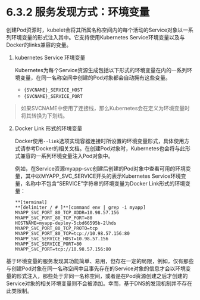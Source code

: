 # 6.3.2 服务发现方式：环境变量

创建Pod资源时，kubelet会将其所属名称空间内的每个活动的Service对象以一系列环境变量的形式注入其中。它支持使用Kubernetes Service环境变量以及与Docker的links兼容的变量。

1. kubernetes Service 环境变量

    Kubernetes为每个Service资源生成包括以下形式的环境变量在内的一系列环境变量，在同一名称空间中创建的Pod对象都会自动拥有这些变量。

    * `{SVCNAME}_SERVICE_HOST`
    * `{SVCNAME}_SERVICE_PORT`

> 如果SVCNAME中使用了连接线，那么Kubernetes会在定义为环境变量时将其转换为下划线。

2. Docker Link 形式的环境变量

    Docker使用`--link`选项实现容器连接时所设置的环境变量形式，具体使用方式请参考Docker的相关文档。在创建Pod对象时，Kubernetes也会将与此形式兼容的一系列环境变量注入Pod对象中。

    例如，在Service资源myapp-svc创建后创建的Pod对象中查看可用的环境变量，其中以MYAPP_SVC_SERVICE开头的表示Kubernetes Service环境变量，名称中不包含“SERVICE”字符串的环境变量为Docker Link形式的环境变量：

    ```
    **[terminal]
    **[delimiter / # ]**[command env | grep -i myapp]
    MYAPP_SVC_PORT_80_TCP_ADDR=10.98.57.156
    MYAPP_SVC_PORT_80_TCP_PORT=80
    HOSTNAME=myapp-deploy-5cbd66595b-2lhds
    MYAPP_SVC_PORT_80_TCP_PROTO=tcp
    MYAPP_SVC_PORT_80_TCP=tcp://10.98.57.156:80
    MYAPP_SVC_SERVICE_HOST=10.98.57.156
    MYAPP_SVC_SERVICE_PORT=80
    MYAPP_SVC_PORT=tcp://10.98.57.156:80
    ```

基于环境变量的服务发现其功能简单、易用，但存在一定的局限，例如，仅有那些与创建Pod对象在同一名称空间中且事先存在的Service对象的信息才会以环境变量的形式注入，那些处于非同一名称空间，或者是在Pod资源创建之后才创建的Service对象的相关环境变量则不会被添加。幸而，基于DNS的发现机制并不存在此类限制。

